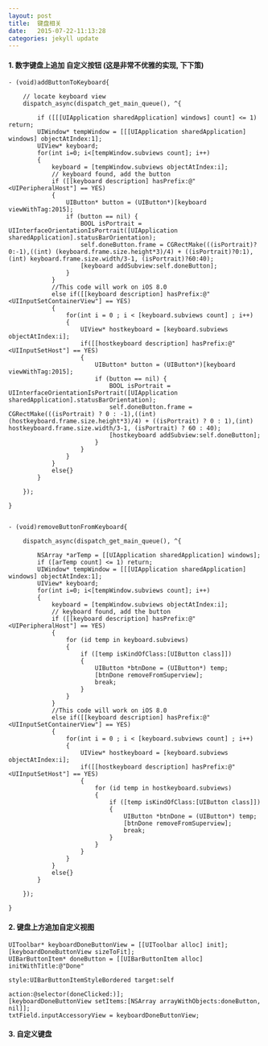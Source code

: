 ```yaml
---
layout: post
title:  键盘相关
date:   2015-07-22-11:13:28
categories: jekyll update
---
```


#### 1. 数字键盘上追加 自定义按钮 (这是非常不优雅的实现, 下下策)

	- (void)addButtonToKeyboard{
	    
	    // locate keyboard view
	    dispatch_async(dispatch_get_main_queue(), ^{
	        
	        if ([[[UIApplication sharedApplication] windows] count] <= 1) return;
	        UIWindow* tempWindow = [[[UIApplication sharedApplication] windows] objectAtIndex:1];
	        UIView* keyboard;
	        for(int i=0; i<[tempWindow.subviews count]; i++)
	        {
	            keyboard = [tempWindow.subviews objectAtIndex:i];
	            // keyboard found, add the button
	            if ([[keyboard description] hasPrefix:@"<UIPeripheralHost"] == YES)
	            {
	                UIButton* button = (UIButton*)[keyboard viewWithTag:2015];
	                if (button == nil) {
	                    BOOL isPortrait = UIInterfaceOrientationIsPortrait([UIApplication sharedApplication].statusBarOrientation);
	                    self.doneButton.frame = CGRectMake(((isPortrait)?0:-1),((int) (keyboard.frame.size.height*3)/4) + ((isPortrait)?0:1),(int) keyboard.frame.size.width/3-1, (isPortrait)?60:40);
	                    [keyboard addSubview:self.doneButton];
	                }
	            }
	            //This code will work on iOS 8.0
	            else if([[keyboard description] hasPrefix:@"<UIInputSetContainerView"] == YES)
	            {
	                for(int i = 0 ; i < [keyboard.subviews count] ; i++)
	                {
	                    UIView* hostkeyboard = [keyboard.subviews objectAtIndex:i];
	                    if([[hostkeyboard description] hasPrefix:@"<UIInputSetHost"] == YES)
	                    {
	                        UIButton* button = (UIButton*)[keyboard viewWithTag:2015];
	                        if (button == nil) {
	                            BOOL isPortrait = UIInterfaceOrientationIsPortrait([UIApplication sharedApplication].statusBarOrientation);
	                            self.doneButton.frame = CGRectMake(((isPortrait) ? 0 : -1),((int) (hostkeyboard.frame.size.height*3)/4) + ((isPortrait) ? 0 : 1),(int) hostkeyboard.frame.size.width/3-1, (isPortrait) ? 60 : 40);
	                            [hostkeyboard addSubview:self.doneButton];
	                        }
	                    }
	                }
	            }
	            else{}
	        }
	    
	    });
	    
	}


	- (void)removeButtonFromKeyboard{
	    
	    dispatch_async(dispatch_get_main_queue(), ^{
	        
	        NSArray *arTemp = [[UIApplication sharedApplication] windows];
	        if ([arTemp count] <= 1) return;
	        UIWindow* tempWindow = [[[UIApplication sharedApplication] windows] objectAtIndex:1];
	        UIView* keyboard;
	        for(int i=0; i<[tempWindow.subviews count]; i++)
	        {
	            keyboard = [tempWindow.subviews objectAtIndex:i];
	            // keyboard found, add the button
	            if ([[keyboard description] hasPrefix:@"<UIPeripheralHost"] == YES)
	            {
	                for (id temp in keyboard.subviews)
	                {
	                    if ([temp isKindOfClass:[UIButton class]])
	                    {
	                        UIButton *btnDone = (UIButton*) temp;
	                        [btnDone removeFromSuperview];
	                        break;
	                    }
	                }
	            }
	            //This code will work on iOS 8.0
	            else if([[keyboard description] hasPrefix:@"<UIInputSetContainerView"] == YES)
	            {
	                for(int i = 0 ; i < [keyboard.subviews count] ; i++)
	                {
	                    UIView* hostkeyboard = [keyboard.subviews objectAtIndex:i];
	                    if([[hostkeyboard description] hasPrefix:@"<UIInputSetHost"] == YES)
	                    {
	                        for (id temp in hostkeyboard.subviews)
	                        {
	                            if ([temp isKindOfClass:[UIButton class]])
	                            {
	                                UIButton *btnDone = (UIButton*) temp;
	                                [btnDone removeFromSuperview];
	                                break;
	                            }
	                        }
	                    }
	                }
	            }
	            else{}
	        }
	        
	    });
	    
	}

#### 2. 键盘上方追加自定义视图

	UIToolbar* keyboardDoneButtonView = [[UIToolbar alloc] init];
	[keyboardDoneButtonView sizeToFit];
	UIBarButtonItem* doneButton = [[UIBarButtonItem alloc] initWithTitle:@"Done"
	                                                               style:UIBarButtonItemStyleBordered target:self
	                                                              action:@selector(doneClicked:)];
	[keyboardDoneButtonView setItems:[NSArray arrayWithObjects:doneButton, nil]];
	txtField.inputAccessoryView = keyboardDoneButtonView;


#### 3. 自定义键盘



[jekyll]:      http://jekyllrb.com
[jekyll-gh]:   https://github.com/jekyll/jekyll
[jekyll-help]: https://github.com/jekyll/jekyll-help

